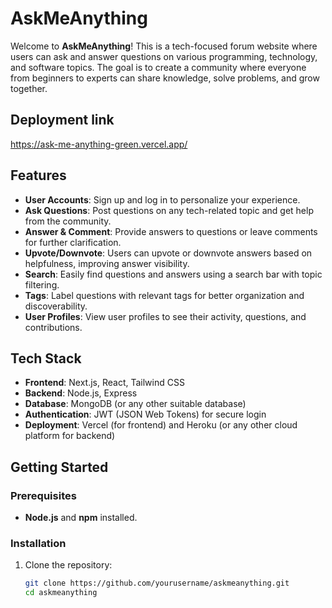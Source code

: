 # AskMeAnything

Welcome to **AskMeAnything**! This is a tech-focused forum website where users can ask and answer questions on various programming, technology, and software topics. The goal is to create a community where everyone from beginners to experts can share knowledge, solve problems, and grow together.

## Deployment link

https://ask-me-anything-green.vercel.app/

## Features

- **User Accounts**: Sign up and log in to personalize your experience.
- **Ask Questions**: Post questions on any tech-related topic and get help from the community.
- **Answer & Comment**: Provide answers to questions or leave comments for further clarification.
- **Upvote/Downvote**: Users can upvote or downvote answers based on helpfulness, improving answer visibility.
- **Search**: Easily find questions and answers using a search bar with topic filtering.
- **Tags**: Label questions with relevant tags for better organization and discoverability.
- **User Profiles**: View user profiles to see their activity, questions, and contributions.

## Tech Stack

- **Frontend**: Next.js, React, Tailwind CSS
- **Backend**: Node.js, Express
- **Database**: MongoDB (or any other suitable database)
- **Authentication**: JWT (JSON Web Tokens) for secure login
- **Deployment**: Vercel (for frontend) and Heroku (or any other cloud platform for backend)

## Getting Started

### Prerequisites

- **Node.js** and **npm** installed.

### Installation

1. Clone the repository:
   ```bash
   git clone https://github.com/yourusername/askmeanything.git
   cd askmeanything
